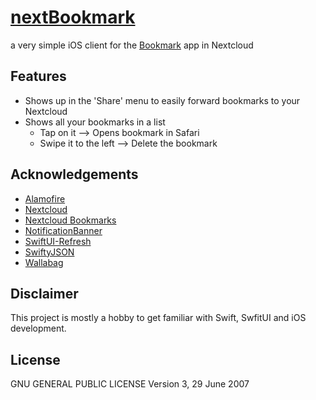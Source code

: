 # [nextBookmark](https://apps.apple.com/de/app/nextbookmark/id1500340092)

a very simple iOS client for the
[Bookmark](https://github.com/nextcloud/bookmarks) app in Nextcloud

## Features
  * Shows up in the 'Share' menu to easily forward bookmarks to your Nextcloud
  * Shows all your bookmarks in a list
    * Tap on it --> Opens bookmark in Safari
    * Swipe it to the left --> Delete the bookmark

## Acknowledgements
* [Alamofire](https://github.com/Alamofire/Alamofire)
* [Nextcloud](https://nextcloud.com/)
* [Nextcloud Bookmarks](https://github.com/nextcloud/bookmarks)
* [NotificationBanner](https://github.com/Daltron/NotificationBanner)
* [SwiftUI-Refresh](https://github.com/siteline/SwiftUIRefresh)
* [SwiftyJSON](https://github.com/SwiftyJSON/SwiftyJSON)
* [Wallabag](https://github.com/wallabag/ios-app)

## Disclaimer
This project is mostly a hobby to get familiar with Swift, SwfitUI and iOS development.

## License
GNU GENERAL PUBLIC LICENSE Version 3, 29 June 2007
